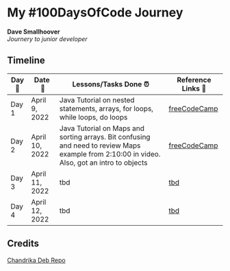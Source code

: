 # My #100DaysOfCode Journey

**Dave Smallhoover**  
*Journery to junior developer*

## Timeline

|**Day:pushpin:**|**Date &nbsp;:calendar:**|**Lessons/Tasks Done :alarm_clock:**| **Reference Links :link:**|
|------|-----------------|--------------------|---------------------|
|Day 1|April 9, 2022| Java Tutorial on nested statements, arrays, for loops, while loops, do loops | [freeCodeCamp](https://www.youtube.com/watch?v=GoXwIVyNvX0)|
|Day 2|April 10, 2022| Java Tutorial on Maps and sorting arrays. Bit confusing and need to review Maps example from 2:10:00 in video. Also, got an intro to objects | [freeCodeCamp](https://www.youtube.com/watch?v=GoXwIVyNvX0)|
|Day 3|April 11, 2022| tbd | [tbd](tbd)|
|Day 4|April 12, 2022| tbd | [tbd](tbd)|

## Credits

[Chandrika Deb Repo](https://github.com/chandrikadeb7/100DaysOfCode/blob/master/README.md)
